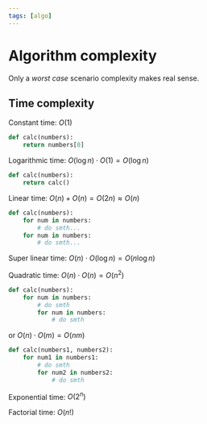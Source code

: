 ```yaml
---
tags: [algo]
---
```


# Algorithm complexity

Only a _worst case_ scenario complexity makes real sense.

## Time complexity

Constant time: $O(1)$

```python
def calc(numbers):
	return numbers[0]
```

Logarithmic time: $O(\log n) \cdot O(1) = O(\log n)$

```python
def calc(numbers):
	return calc()
```

Linear time: $O(n) + O(n) = O(2n) \approx O(n)$

```python
def calc(numbers):
	for num in numbers:
		# do smth...
	for num in numbers:
		# do smth...
```

Super linear time: $O(n) \cdot O(\log n) = O(n \log n)$

Quadratic time: $O(n) \cdot O(n) = O(n^2)$

```python
def calc(numbers):
	for num in numbers:
		# do smth
		for num in numbers:
			# do smth
```

or $O(n) \cdot O(m) = O(nm)$

```python
def calc(numbers1, numbers2):
	for num1 in numbers1:
		# do smth
		for num2 in numbers2:
			# do smth
```

Exponential time: $O(2^n)$

Factorial time: $O(n!)$
